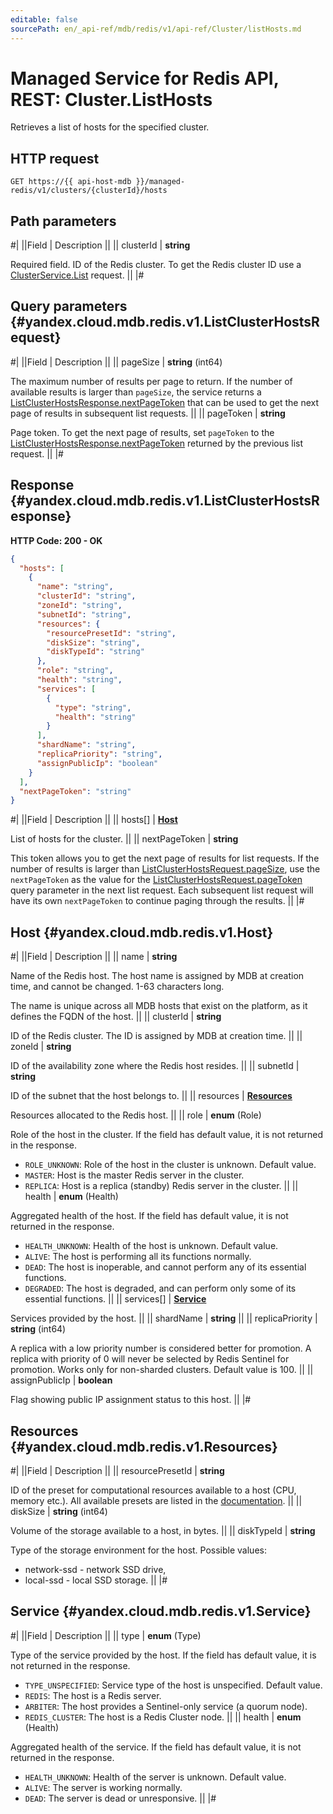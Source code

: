 ```yaml
---
editable: false
sourcePath: en/_api-ref/mdb/redis/v1/api-ref/Cluster/listHosts.md
---
```


# Managed Service for Redis API, REST: Cluster.ListHosts

Retrieves a list of hosts for the specified cluster.

## HTTP request

```
GET https://{{ api-host-mdb }}/managed-redis/v1/clusters/{clusterId}/hosts
```

## Path parameters

#|
||Field | Description ||
|| clusterId | **string**

Required field. ID of the Redis cluster.
To get the Redis cluster ID use a [ClusterService.List](/docs/managed-redis/api-ref/Cluster/list#List) request. ||
|#

## Query parameters {#yandex.cloud.mdb.redis.v1.ListClusterHostsRequest}

#|
||Field | Description ||
|| pageSize | **string** (int64)

The maximum number of results per page to return. If the number of available
results is larger than `pageSize`, the service returns a [ListClusterHostsResponse.nextPageToken](#yandex.cloud.mdb.redis.v1.ListClusterHostsResponse)
that can be used to get the next page of results in subsequent list requests. ||
|| pageToken | **string**

Page token.  To get the next page of results, set `pageToken` to the [ListClusterHostsResponse.nextPageToken](#yandex.cloud.mdb.redis.v1.ListClusterHostsResponse)
returned by the previous list request. ||
|#

## Response {#yandex.cloud.mdb.redis.v1.ListClusterHostsResponse}

**HTTP Code: 200 - OK**

```json
{
  "hosts": [
    {
      "name": "string",
      "clusterId": "string",
      "zoneId": "string",
      "subnetId": "string",
      "resources": {
        "resourcePresetId": "string",
        "diskSize": "string",
        "diskTypeId": "string"
      },
      "role": "string",
      "health": "string",
      "services": [
        {
          "type": "string",
          "health": "string"
        }
      ],
      "shardName": "string",
      "replicaPriority": "string",
      "assignPublicIp": "boolean"
    }
  ],
  "nextPageToken": "string"
}
```

#|
||Field | Description ||
|| hosts[] | **[Host](#yandex.cloud.mdb.redis.v1.Host)**

List of hosts for the cluster. ||
|| nextPageToken | **string**

This token allows you to get the next page of results for list requests. If the number of results
is larger than [ListClusterHostsRequest.pageSize](#yandex.cloud.mdb.redis.v1.ListClusterHostsRequest), use the `nextPageToken` as the value
for the [ListClusterHostsRequest.pageToken](#yandex.cloud.mdb.redis.v1.ListClusterHostsRequest) query parameter in the next list request.
Each subsequent list request will have its own `nextPageToken` to continue paging through the results. ||
|#

## Host {#yandex.cloud.mdb.redis.v1.Host}

#|
||Field | Description ||
|| name | **string**

Name of the Redis host. The host name is assigned by MDB at creation time, and cannot be changed.
1-63 characters long.

The name is unique across all MDB hosts that exist on the platform, as it defines the FQDN of the host. ||
|| clusterId | **string**

ID of the Redis cluster. The ID is assigned by MDB at creation time. ||
|| zoneId | **string**

ID of the availability zone where the Redis host resides. ||
|| subnetId | **string**

ID of the subnet that the host belongs to. ||
|| resources | **[Resources](#yandex.cloud.mdb.redis.v1.Resources)**

Resources allocated to the Redis host. ||
|| role | **enum** (Role)

Role of the host in the cluster. If the field has default value, it is not returned in the response.

- `ROLE_UNKNOWN`: Role of the host in the cluster is unknown. Default value.
- `MASTER`: Host is the master Redis server in the cluster.
- `REPLICA`: Host is a replica (standby) Redis server in the cluster. ||
|| health | **enum** (Health)

Aggregated health of the host. If the field has default value, it is not returned in the response.

- `HEALTH_UNKNOWN`: Health of the host is unknown. Default value.
- `ALIVE`: The host is performing all its functions normally.
- `DEAD`: The host is inoperable, and cannot perform any of its essential functions.
- `DEGRADED`: The host is degraded, and can perform only some of its essential functions. ||
|| services[] | **[Service](#yandex.cloud.mdb.redis.v1.Service)**

Services provided by the host. ||
|| shardName | **string** ||
|| replicaPriority | **string** (int64)

A replica with a low priority number is considered better for promotion.
A replica with priority of 0 will never be selected by Redis Sentinel for promotion.
Works only for non-sharded clusters. Default value is 100. ||
|| assignPublicIp | **boolean**

Flag showing public IP assignment status to this host. ||
|#

## Resources {#yandex.cloud.mdb.redis.v1.Resources}

#|
||Field | Description ||
|| resourcePresetId | **string**

ID of the preset for computational resources available to a host (CPU, memory etc.).
All available presets are listed in the [documentation](/docs/managed-redis/concepts/instance-types). ||
|| diskSize | **string** (int64)

Volume of the storage available to a host, in bytes. ||
|| diskTypeId | **string**

Type of the storage environment for the host.
Possible values:
* network-ssd - network SSD drive,
* local-ssd - local SSD storage. ||
|#

## Service {#yandex.cloud.mdb.redis.v1.Service}

#|
||Field | Description ||
|| type | **enum** (Type)

Type of the service provided by the host. If the field has default value, it is not returned in the response.

- `TYPE_UNSPECIFIED`: Service type of the host is unspecified. Default value.
- `REDIS`: The host is a Redis server.
- `ARBITER`: The host provides a Sentinel-only service (a quorum node).
- `REDIS_CLUSTER`: The host is a Redis Cluster node. ||
|| health | **enum** (Health)

Aggregated health of the service. If the field has default value, it is not returned in the response.

- `HEALTH_UNKNOWN`: Health of the server is unknown. Default value.
- `ALIVE`: The server is working normally.
- `DEAD`: The server is dead or unresponsive. ||
|#